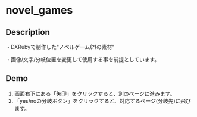 novel_games
====

## Description
・DXRubyで制作した"ノベルゲーム(?)の素材"

・画像/文字/分岐位置を変更して使用する事を前提としています。

## Demo
1. 画面右下にある「矢印」をクリックすると、別のページに進みます。
2. 「yes/noの分岐ボタン」をクリックすると、対応するページ(分岐先)に飛びます。
